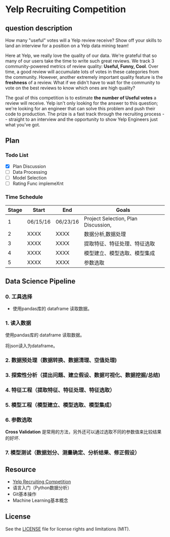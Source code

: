 # Yelp Recruiting Competition

## question description
How many "useful" votes will a Yelp review receive? Show off your skills to land an interview for a position on a Yelp data mining team!

Here at Yelp, we really love the quality of our data. We're grateful that so many of our users take the time to write such great reviews. We track 3 community-powered metrics of review quality: **Useful, Funny, Cool**. Over time, a good review will accumulate lots of votes in these categories from the community. However, another extremely important quality feature is the **freshness** of a review. What if we didn't have to wait for the community to vote on the best reviews to know which ones are high quality?

The goal of this competition is to estimate **the number of Useful votes** a review will receive. Yelp isn't only looking for the answer to this question; we're looking for an engineer that can solve this problem and push their code to production. The prize is a fast track through the recruiting process -- straight to an interview and the opportunity to show Yelp Engineers just what you've got.

## Plan

### Todo List
- [X] Plan Discussion
- [ ] Data Processing
- [ ] Model Selection
- [ ] Rating Func implemeXnt

### Time Schedule

| Stage | Start  | End | Goals |
| ------------- | ------------- | ------------- | ------------- |
| 1 | 06/15/16  | 06/23/16  | Project Selection, Plan Discussion, |
| 2 | XXXX  | XXXX  | 数据分析,数据处理 |
| 3 | XXXX  | XXXX  | 提取特征、特征处理、特征选取 |
| 4 | XXXX  | XXXX  | 模型建立、模型选取、模型集成 |
| 5 | XXXX  | XXXX  | 参数选取 |


## Data Science Pipeline

### 0. 工具选择

- 使用pandas库的 dataframe 读取数据。

### 1. 读入数据

使用pandas库的 dataframe 读取数据。

将json读入为dataframe。

### 2. 数据预处理（数据转换、数据清理、空值处理)


### 3. 探索性分析（提出问题、建立假设、数据可视化、数据挖掘/总结)


### 4. 特征工程（提取特征、特征处理、特征选取）


### 5. 模型工程（模型建立、模型选取、模型集成）


### 6. 参数选取

**Cross Validation** 是常用的方法，另外还可以通过选取不同的参数值来比较结果的好坏.

### 7. 模型测试（数据划分、测量确定、分析结果、修正假设）


## Resource
- [Yelp Recruiting Competition](https://www.kaggle.com/c/yelp-recruiting)
- 语言入门（Python数据分析）
- Git基本操作
- Machine Learning基本概念

## License
See the [LICENSE](LICENSE.md) file for license rights and limitations (MIT).
